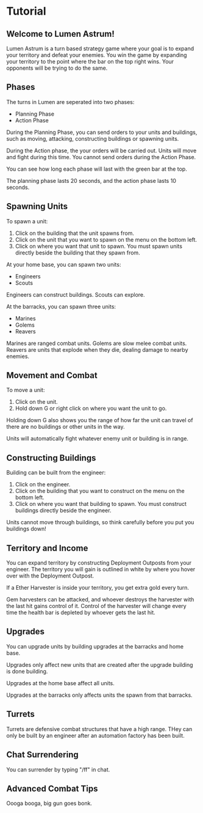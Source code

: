 # Tutorial
## Welcome to Lumen Astrum!

Lumen Astrum is a turn based strategy game where your goal is to expand your territory and defeat your enemies.
You win the game by expanding your territory to the point where the bar on the top right wins.
Your opponents will be trying to do the same.


## Phases

The turns in Lumen are seperated into two phases:
* Planning Phase
* Action Phase

During the Planning Phase, you can send orders to your units and buildings, such as moving, attacking, constructing buildings or spawning units. 

During the Action phase, the your orders will be carried out. Units will move and fight during this time. You cannot send orders during the Action Phase.

You can see how long each phase will last with the green bar at the top.

The planning phase lasts 20 seconds, and the action phase lasts 10 seconds.

## Spawning Units

To spawn a unit:
1. Click on the building that the unit spawns from. 
2. Click on the unit that you want to spawn on the menu on the bottom left.
3. Click on where you want that unit to spawn. You must spawn units directly beside the building that they spawn from.

At your home base, you can spawn two units: 
* Engineers
* Scouts

Engineers can construct buildings.
Scouts can explore. 

At the barracks, you can spawn three units:
* Marines
* Golems
* Reavers

Marines are ranged combat units.
Golems are slow melee combat units.
Reavers are units that explode when they die, dealing damage to nearby enemies. 

## Movement and Combat

To move a unit:
1. Click on the unit.
2. Hold down G or right click on where you want the unit to go.

Holding down G also shows you the range of how far the unit can travel of there are no buildings or other units in the way.

Units will automatically fight whatever enemy unit or building is in range.

## Constructing Buildings

Building can be built from the engineer:
1. Click on the engineer.
2. Click on the building that you want to construct on the menu on the bottom left.
3. Click on where you want that building to spawn. You must construct buildings directly beside the engineer.

Units cannot move through buildings, so think carefully before you put you buildings down!

## Territory and Income

You can expand territory by constructing Deployment Outposts from your engineer. The territory you will gain is outlined in white by where you hover over with the Deployment Outpost.

If a Ether Harvester is inside your territory, you get extra gold every turn.

Gem harvesters can be attacked, and whoever destroys the harvester with the last hit gains control of it. Control of the harvester will change every time the health bar is depleted by whoever gets the last hit.

## Upgrades

You can upgrade units by building upgrades at the barracks and home base.

Upgrades only affect new units that are created after the upgrade building is done building. 

Upgrades at the home base affect all units.

Upgrades at the barracks only affects units the spawn from that barracks.

## Turrets

Turrets are defensive combat structures that have a high range. THey can only be built by an engineer after an automation factory has been built.

## Chat Surrendering

You can surrender by typing "/ff" in chat.

## Advanced Combat Tips

Oooga booga, big gun goes bonk.
